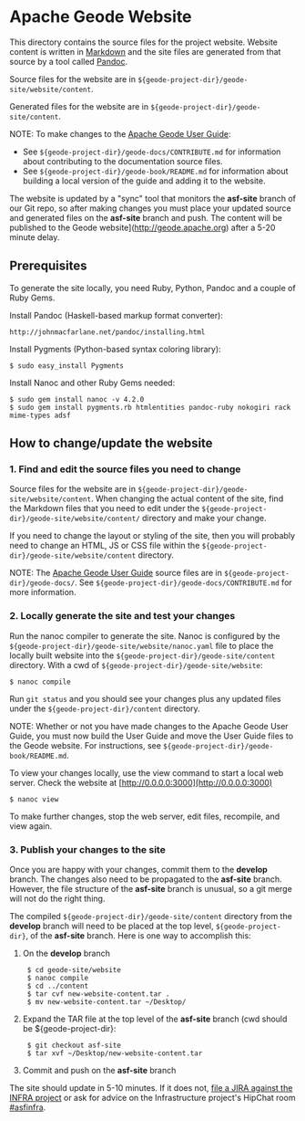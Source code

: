 # Apache Geode Website

This directory contains the source files for the project website. Website content is written in [Markdown](https://help.github.com/articles/markdown-basics) and the site files are generated from that source by a tool called [Pandoc](http://johnmacfarlane.net/pandoc).

Source files for the website are in `${geode-project-dir}/geode-site/website/content`.

Generated files for the website are in `${geode-project-dir}/geode-site/content`.

NOTE: To make changes to the [Apache Geode User Guide](http://geode.apache.org/docs/guide/About_Geode.html):

- See `${geode-project-dir}/geode-docs/CONTRIBUTE.md` for information about contributing to the documentation source files.
- See `${geode-project-dir}/geode-book/README.md` for information about building a local version of the guide and adding it to the website.

The website is updated by a "sync" tool that monitors the __asf-site__ branch 
of our Git repo, so after making changes you must place your updated source
and generated files on the __asf-site__ branch and push.
The content will be published to the
Geode website](http://geode.apache.org) after a 5-20 minute delay.

## Prerequisites

To generate the site locally, you need Ruby, Python, Pandoc and a couple of Ruby Gems.

Install Pandoc (Haskell-based markup format converter):

    http://johnmacfarlane.net/pandoc/installing.html

Install Pygments (Python-based syntax coloring library):

    $ sudo easy_install Pygments

Install Nanoc and other Ruby Gems needed:

    $ sudo gem install nanoc -v 4.2.0
    $ sudo gem install pygments.rb htmlentities pandoc-ruby nokogiri rack mime-types adsf

## How to change/update the website

### 1. Find and edit the source files you need to change

Source files for the website are in
``${geode-project-dir}/geode-site/website/content``.
When changing the actual content of the site, find the Markdown files that you
need to edit under the `${geode-project-dir}/geode-site/website/content/`
directory and make your change.

If you need to change the layout or styling of the site,
then you will probably need to change an HTML, JS or CSS file 
within the ``${geode-project-dir}/geode-site/website/content`` directory.

NOTE: The [Apache Geode User Guide](http://geode.apache.org/docs/guide/About_Geode.html) source files are in `${geode-project-dir}/geode-docs/`. See `${geode-project-dir}/geode-docs/CONTRIBUTE.md` for more information.

### 2. Locally generate the site and test your changes

Run the nanoc compiler to generate the site.
Nanoc is configured by the
``${geode-project-dir}/geode-site/website/nanoc.yaml``
file to place the locally built website into the
``${geode-project-dir}/geode-site/content`` directory.
With a cwd of ``${geode-project-dir}/geode-site/website``:

    $ nanoc compile
Run ``git status`` and you should see your changes plus any updated files
under the ``${geode-project-dir}/content`` directory.

NOTE: Whether or not you have made changes to the Apache Geode User Guide, you must now build the User Guide and move the User Guide files to the Geode website. For instructions, see `${geode-project-dir}/geode-book/README.md`.

To view your changes locally, use the view command to start a local web server. Check the website at [http://0.0.0.0:3000](http://0.0.0.0:3000)

    $ nanoc view

To make further changes, stop the web server, edit files, recompile, and view again.

### 3. Publish your changes to the site    

Once you are happy with your changes, commit them to the __develop__ branch.
The changes also need to be propagated to the __asf-site__ branch.
However, the file structure of the __asf-site__ branch is unusual, so a
git merge will not do the right thing.

The compiled ``${geode-project-dir}/geode-site/content`` directory 
from the __develop__ branch will need to be placed at the 
top level, ``${geode-project-dir}``, of the __asf-site__ branch.
Here is one way to accomplish this:

1. On the __develop__ branch

        $ cd geode-site/website
        $ nanoc compile
        $ cd ../content
        $ tar cvf new-website-content.tar .
        $ mv new-website-content.tar ~/Desktop/

2. Expand the TAR file at the top level of the __asf-site__ branch (cwd should be ${geode-project-dir}:

        $ git checkout asf-site
        $ tar xvf ~/Desktop/new-website-content.tar

3. Commit and push on the __asf-site__ branch

The site should update in 5-10 minutes. If it does not, [file a JIRA against the INFRA project](https://issues.apache.org/jira/browse/INFRA) or ask for advice on the Infrastructure project's HipChat room [#asfinfra](https://www.hipchat.com/g4P84gemn).
